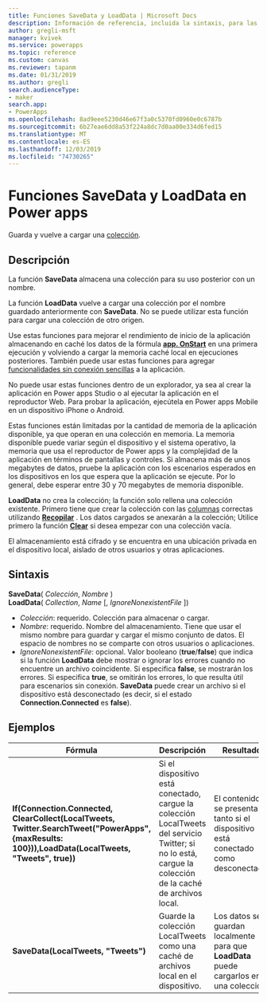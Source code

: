 ```yaml
---
title: Funciones SaveData y LoadData | Microsoft Docs
description: Información de referencia, incluida la sintaxis, para las funciones SaveData y LoadData en Power apps
author: gregli-msft
manager: kvivek
ms.service: powerapps
ms.topic: reference
ms.custom: canvas
ms.reviewer: tapanm
ms.date: 01/31/2019
ms.author: gregli
search.audienceType:
- maker
search.app:
- PowerApps
ms.openlocfilehash: 8ad9eee5230d46e67f3a0c5370fd0960e0c6787b
ms.sourcegitcommit: 6b27eae6dd8a53f224a8dc7d0aa00e334d6fed15
ms.translationtype: MT
ms.contentlocale: es-ES
ms.lasthandoff: 12/03/2019
ms.locfileid: "74730265"
---
```

# <a name="savedata-and-loaddata-functions-in-power-apps"></a>Funciones SaveData y LoadData en Power apps
Guarda y vuelve a cargar una [colección](../working-with-data-sources.md#collections).

## <a name="description"></a>Descripción
La función **SaveData** almacena una colección para su uso posterior con un nombre.  

La función **LoadData** vuelve a cargar una colección por el nombre guardado anteriormente con **SaveData**. No se puede utilizar esta función para cargar una colección de otro origen.  

Use estas funciones para mejorar el rendimiento de inicio de la aplicación almacenando en caché los datos de la fórmula **[app. OnStart](../controls/control-screen.md#additional-properties)** en una primera ejecución y volviendo a cargar la memoria caché local en ejecuciones posteriores. También puede usar estas funciones para agregar [funcionalidades sin conexión sencillas](../offline-apps.md) a la aplicación.

No puede usar estas funciones dentro de un explorador, ya sea al crear la aplicación en Power apps Studio o al ejecutar la aplicación en el reproductor Web. Para probar la aplicación, ejecútela en Power apps Mobile en un dispositivo iPhone o Android.

Estas funciones están limitadas por la cantidad de memoria de la aplicación disponible, ya que operan en una colección en memoria. La memoria disponible puede variar según el dispositivo y el sistema operativo, la memoria que usa el reproductor de Power apps y la complejidad de la aplicación en términos de pantallas y controles. Si almacena más de unos megabytes de datos, pruebe la aplicación con los escenarios esperados en los dispositivos en los que espera que la aplicación se ejecute. Por lo general, debe esperar entre 30 y 70 megabytes de memoria disponible.  

**LoadData** no crea la colección; la función solo rellena una colección existente. Primero tiene que crear la colección con las [columnas](../working-with-tables.md#columns) correctas utilizando **[Recopilar](function-clear-collect-clearcollect.md)** . Los datos cargados se anexarán a la colección; Utilice primero la función **[Clear](function-clear-collect-clearcollect.md)** si desea empezar con una colección vacía.

El almacenamiento está cifrado y se encuentra en una ubicación privada en el dispositivo local, aislado de otros usuarios y otras aplicaciones.

## <a name="syntax"></a>Sintaxis
**SaveData**( *Colección*, *Nombre* )<br>**LoadData**( *Collection*, *Name* [, *IgnoreNonexistentFile* ])

* *Colección*: requerido.  Colección para almacenar o cargar.
* *Nombre*: requerido.  Nombre del almacenamiento. Tiene que usar el mismo nombre para guardar y cargar el mismo conjunto de datos. El espacio de nombres no se comparte con otros usuarios o aplicaciones.
* *IgnoreNonexistentFile*: opcional. Valor booleano (**true**/**false**) que indica si la función **LoadData** debe mostrar o ignorar los errores cuando no encuentre un archivo coincidente. Si especifica **false**, se mostrarán los errores. Si especifica **true**, se omitirán los errores, lo que resulta útil para escenarios sin conexión. **SaveData** puede crear un archivo si el dispositivo está desconectado (es decir, si el estado **Connection.Connected** es **false**).

## <a name="examples"></a>Ejemplos

| Fórmula | Descripción | Resultado |
| --- | --- | --- |
| **If(Connection.Connected, ClearCollect(LocalTweets, Twitter.SearchTweet("PowerApps", {maxResults: 100})),LoadData(LocalTweets, "Tweets", true))** |Si el dispositivo está conectado, cargue la colección LocalTweets del servicio Twitter; si no lo está, cargue la colección de la caché de archivos local. |El contenido se presenta tanto si el dispositivo está conectado como desconectado. |
| **SaveData(LocalTweets, "Tweets")** |Guarde la colección LocalTweets como una caché de archivos local en el dispositivo. |Los datos se guardan localmente para que **LoadData** puede cargarlos en una colección. |

